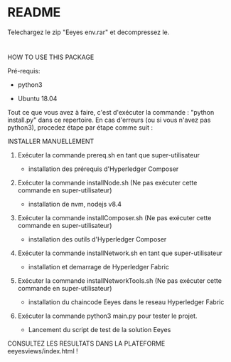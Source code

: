 ﻿# README #

Telechargez le zip "Eeyes env.rar" et decompressez le.

#
HOW TO USE THIS PACKAGE

Pré-requis:
    
-   python3
   
-   Ubuntu 18.04


Tout ce que vous avez à faire, c'est 
d'exécuter la commande : "python install.py"
dans ce repertoire. 
En cas d'erreurs (ou si vous n'avez pas python3), procedez étape par étape comme suit :




INSTALLER MANUELLEMENT


1. Exécuter la commande prereq.sh en tant que super-utilisateur
	
	- installation des prérequis d'Hyperledger Composer 

2. Exécuter la commande installNode.sh (Ne pas exécuter cette commande en super-utilisateur)
	
	- installation de nvm, nodejs v8.4
3. Exécuter la commande installComposer.sh (Ne pas exécuter cette commande en super-utilisateur)
	
	- installation des outils d'Hyperledger Composer

4. Exécuter la commande installNetwork.sh en tant que super-utilisateur
	
	- installation et demarrage de Hyperledger Fabric

5. Exécuter la commande installNetworkTools.sh (Ne pas exécuter cette commande en super-utilisateur)
	
	- installation du chaincode Eeyes dans le reseau Hyperledger Fabric
6. Exécuter la commande python3 main.py pour tester le projet.
	
	- Lancement du script de test de la solution Eeyes




CONSULTEZ LES RESULTATS DANS LA PLATEFORME eeyesviews/index.html !
